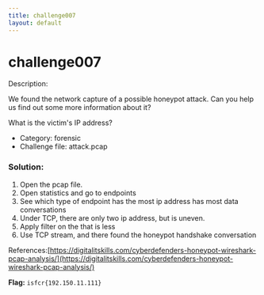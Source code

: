 ```yaml
---
title: challenge007
layout: default
---
```


# challenge007

Description:

We found the network capture of a possible honeypot attack. Can you help us find out some more information about it?

What is the victim's IP address?

- Category: forensic
- Challenge file: attack.pcap

### Solution:

1. Open the pcap file.
2. Open statistics and go to endpoints
3. See which type of endpoint has the most ip address has most data conversations
4. Under TCP, there are only two ip address, but is uneven.
5. Apply filter on the that is less
6. Use TCP stream, and there found the honeypot handshake conversation

References:[https://digitalitskills.com/cyberdefenders-honeypot-wireshark-pcap-analysis/](https://digitalitskills.com/cyberdefenders-honeypot-wireshark-pcap-analysis/)

**Flag:** `isfcr{192.150.11.111}`


